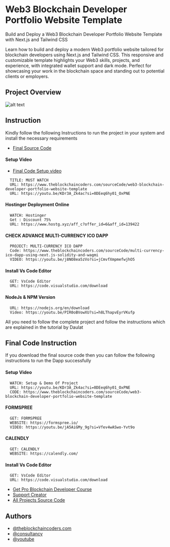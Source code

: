 # Web3 Blockchain Developer Portfolio Website Template

Build and Deploy a Web3 Blockchain Developer Portfolio Website Template with Next.js and Tailwind CSS

Learn how to build and deploy a modern Web3 portfolio website tailored for blockchain developers using Next.js and Tailwind CSS. This responsive and customizable template highlights your Web3 skills, projects, and experience, with integrated wallet support and dark mode. Perfect for showcasing your work in the blockchain space and standing out to potential clients or employers.

## Project Overview

![alt text](https://www.daulathussain.com/wp-content/uploads/2025/05/Build-and-Deploy-a-Web3-Blockchain-Developer-Portfolio-Website-Template-with-Next.js-and-Tailwind-CSS-1.jpg)

## Instruction

Kindly follow the following Instructions to run the project in your system and install the necessary requirements

- [Final Source Code](https://www.theblockchaincoders.com/sourceCode/web3-blockchain-developer-portfolio-website-template)

#### Setup Video

- [Final Code Setup video](https://youtu.be/KDr3A_Zk4ac?si=0DEeq6hy01_OxPNE)

```
  TITLE: MUST WATCH
  URL: https://www.theblockchaincoders.com/sourceCode/web3-blockchain-developer-portfolio-website-template
  URL: https://youtu.be/KDr3A_Zk4ac?si=0DEeq6hy01_OxPNE
```

#### Hostinger Deployment Online

```
  WATCH: Hostinger
  Get : Discount 75%
  URL: https://www.hostg.xyz/aff_c?offer_id=6&aff_id=139422
```

#### CHECK ADVANCE MULTI-CURRENCY ICO DAPP

```
  PROJECT: MULTI-CURRENCY ICO DAPP
  Code: https://www.theblockchaincoders.com/sourceCode/multi-currency-ico-dapp-using-next.js-solidity-and-wagmi
  VIDEO: https://youtu.be/j8NO8ea5zVo?si=jCmvfXmpmefwjhO5
```

#### Install Vs Code Editor

```
  GET: VsCode Editor
  URL: https://code.visualstudio.com/download
```

#### NodeJs & NPM Version

```
  URL: https://nodejs.org/en/download
  Video: https://youtu.be/PIR0oBVowXU?si=h8LThapvEyrVKufp
```

All you need to follow the complete project and follow the instructions which are explained in the tutorial by Daulat

## Final Code Instruction

If you download the final source code then you can follow the following instructions to run the Dapp successfully

#### Setup Video

```
  WATCH: Setup & Demo Of Project
  URL: https://youtu.be/KDr3A_Zk4ac?si=0DEeq6hy01_OxPNE
  CODE: https://www.theblockchaincoders.com/sourceCode/web3-blockchain-developer-portfolio-website-template
```

#### FORMSPREE

```
  GET: FORMSPREE
  WEBSITE: https://formspree.io/
  VIDEO: https://youtu.be/jA5AiGMy_9g?si=Vfev4wASwo-Yvt9o
```

#### CALENDLY

```
  GET: CALENDLY
  WEBSITE: https://calendly.com/
```


#### Install Vs Code Editor

```
  GET: VsCode Editor
  URL: https://code.visualstudio.com/download
```

- [Get Pro Blockchain Developer Course](https://www.theblockchaincoders.com/pro-nft-marketplace)
- [Support Creator](https://bit.ly/Support-Creator)
- [All Projects Source Code](https://www.theblockchaincoders.com/SourceCode)

## Authors

- [@theblockchaincoders.com](https://www.theblockchaincoders.com/)
- [@consultancy](https://www.theblockchaincoders.com/consultancy)
- [@youtube](https://www.youtube.com/@daulathussain)
